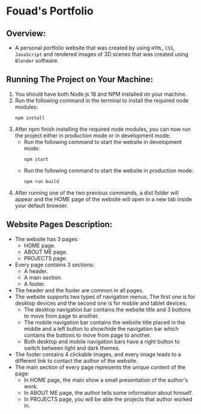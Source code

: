 # Fouad's Portfolio

## Overview:
- A personal portfolio website that was created by using `HTML`, `CSS`, `JavaScript` and rendered images of 3D scenes that was created using `Blender` software.
## Running The Project on Your Machine:
1. You should have both Node.js 18 and NPM installed on your machine.
2. Run the following command in the terminal to install the required node modules:
    ```
    npm install
    ```
3. After npm finish installing the required node modules, you can now run the project either in production mode or in development mode:
    - Run the following command to start the website in development mode:
        ```
        npm start
        ```
    - Run the following command to start the website in production mode:
        ```
        npm run build
        ```
4. After running one of the two previous commands, a dist folder will appear and the HOME page of the website will open in a new tab inside your default browser.
## Website Pages Description:
- The website has 3 pages:
    - HOME page.
    - ABOUT ME page.
    - PROJECTS page.
- Every page contains 3 sections:
    - A header.
    - A main section.
    - A footer.
- The header and the footer are common in all pages.
- The website supports two types of navigation menus. The first one is for desktop devices and the second one is for mobile and tablet devices.
    - The desktop navigation bar contains the website title and 3 buttons to move from page to another.
    - The mobile navigation bar contains the website title placed in the middle and a left button to show/hide the navigation bar which contains the buttons to move from page to another.
    - Both desktop and mobile navigation bars have a right button to switch between light and dark themes.
- The footer contains 4 clickable images, and every image leads to a different link to contact the author of the website.
- The main section of every page represents the unique content of the page:
    - In HOME page, the main show a small presentation of the author's work.
    - In ABOUT ME page, the author tells some information about himself.
    - In PROJECTS page, you will be able the projects that author worked in.
